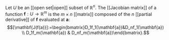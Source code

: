 Let $U$ be an [[open set|open]] subset of $\mathbb{R}^n$. The [[Jacobian matrix]] of a function $\mathbf{f}:U\rightarrow\mathbb{R}^m$ is the $m\times n$ [[matrix]] composed of the $n$ [[partial derivative]] of $\mathbf{f}$ evaluated at $\mathbf{a}$:$$[\mathbf{J(f(a)}]:=\begin{bmatrix}D_1f_1(\mathbf{a})&D_nf_1(\mathbf{a}) \\ D_1f_m(\mathbf{a}) & D_nf_m(\mathbf{a})\end{bmatrix}.$$
